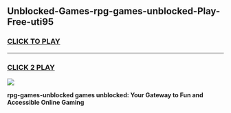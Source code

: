
## Unblocked-Games-rpg-games-unblocked-Play-Free-uti95
<h3>
<a href="https://premium76.site?title=rpg-games-unblocked&ref=24M">CLICK TO PLAY</a></h3>
<hr>

<h3>
<a href="https://premium76.site?title=rpg-games-unblocked&ref=24M">CLICK 2 PLAY</a>
  
</h3>

<a href="https://premium76.site?title=rpg-games-unblocked&ref=24M"><img src="https://clearcache.store/games.png"></a>


**rpg-games-unblocked games unblocked: Your Gateway to Fun and Accessible Online Gaming**
